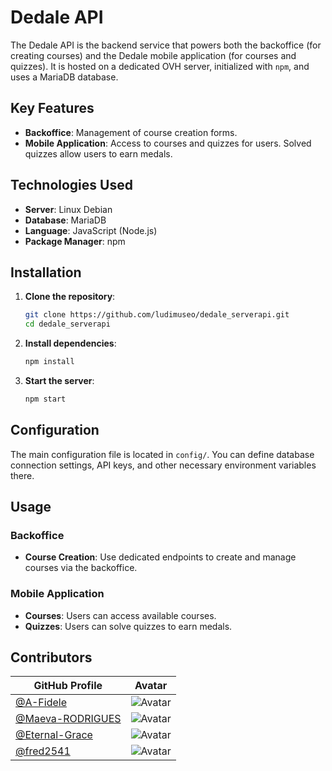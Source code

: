 # Dedale API

The Dedale API is the backend service that powers both the backoffice (for creating courses) and the Dedale mobile application (for courses and quizzes). It is hosted on a dedicated OVH server, initialized with `npm`, and uses a MariaDB database.

## Key Features

- **Backoffice**: Management of course creation forms.
- **Mobile Application**: Access to courses and quizzes for users. Solved quizzes allow users to earn medals.

## Technologies Used

- **Server**: Linux Debian
- **Database**: MariaDB
- **Language**: JavaScript (Node.js)
- **Package Manager**: npm

## Installation

1. **Clone the repository**:
   ```bash
   git clone https://github.com/ludimuseo/dedale_serverapi.git
   cd dedale_serverapi
   ```

2. **Install dependencies**:
   ```bash
   npm install
   ```

3. **Start the server**:
   ```bash
   npm start
   ```

## Configuration

The main configuration file is located in `config/`. You can define database connection settings, API keys, and other necessary environment variables there.

## Usage

### Backoffice

- **Course Creation**: Use dedicated endpoints to create and manage courses via the backoffice.

### Mobile Application

- **Courses**: Users can access available courses.
- **Quizzes**: Users can solve quizzes to earn medals.

## Contributors

| GitHub Profile | Avatar |
|----------------|--------|
| [@A-Fidele](https://github.com/A-Fidele) | ![Avatar](https://avatars.githubusercontent.com/u/128374528?v=4) |
| [@Maeva-RODRIGUES](https://github.com/Maeva-RODRIGUES) | ![Avatar](https://avatars.githubusercontent.com/u/167294285?v=4) |
| [@Eternal-Grace](https://github.com/Eternal-Grace) | ![Avatar](https://avatars.githubusercontent.com/u/[USER_ID]?v=4) |
| [@fred2541](https://github.com/fred2541) | ![Avatar](https://avatars.githubusercontent.com/u/3463006?v=4) |

```
